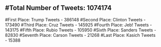 #Total Number of Tweets: 1074174 
---
#First Place: Trump Tweets - 386148
#Second Place: Clinton Tweets - 173490
#Third Place: Cruz Tweets - 145925
#Fourth Place: Jeb! Tweets - 143175
#Fifth Place: Rubio Tweets - 105950
#Sixth Place: Sanders Tweets - 82830
#Seventh Place: Carson Tweets - 21268
#Last Place: Kasich Tweets - 15388
